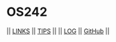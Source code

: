 # OS242

|| [LINKS](LINKS/) || [TIPS](TIPS/) || || [LOG](TXT/mylog.txt) || [GitHub](https://github.com/Andrew4Coding/os242) ||
